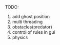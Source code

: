TODO:
1. add ghost position
2. multi threading
3. obstacles(predator)
4. control of rules in gui
5. physics